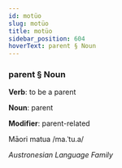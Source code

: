 ```yaml
---
id: motüo
slug: motüo
title: motüo
sidebar_position: 604
hoverText: parent § Noun
---
```


### parent § Noun

**Verb**: to be a parent

**Noun**: parent

**Modifier**: parent-related

Māori matua /ma.ˈtu.a/

*Austronesian Language Family*